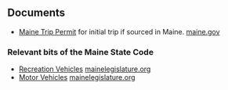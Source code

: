 ## Documents

* [Maine Trip Permit](72_Hour_Trip_Permit_Application.pdf)
  for initial trip if sourced in Maine. [maine.gov](https://www.maine.gov/sos/bmv/forms/72%20Hour%20Trip%20Permit%20Application.pdf)

### Relevant bits of the Maine State Code

* [Recreation Vehicles](title10ch214-A.pdf) [mainelegislature.org](https://www.mainelegislature.org/legis/statutes/10/title10ch214-Asec0.html)
* [Motor Vehicles](title29-A.pdf) [mainelegislature.org](https://www.mainelegislature.org/legis/statutes/29-A/title29-Ach0sec0.html)


